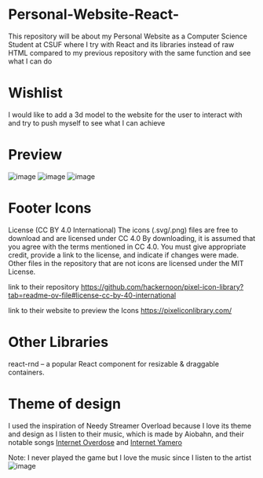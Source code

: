 # Personal-Website-React-
This repository will be about my Personal Website as a Computer Science Student at CSUF where I try with React and its libraries instead of raw HTML compared to my previous repository with the same function and see what I can do

# Wishlist
I would like to add a 3d model to the website for the user to interact with and try to push myself to see what I can achieve

# Preview
![image](https://github.com/user-attachments/assets/13ce1c1b-cb73-43f3-8257-f54d16ccab0d)
![image](https://github.com/user-attachments/assets/9bac1787-af1a-4920-a97f-b3367bb0d688)
![image](https://github.com/user-attachments/assets/e343fe37-068a-45d2-861c-06a08a50af1b)

# Footer Icons
License (CC BY 4.0 International)
The icons (.svg/.png) files are free to download and are licensed under CC 4.0
By downloading, it is assumed that you agree with the terms mentioned in CC 4.0.
You must give appropriate credit, provide a link to the license, and indicate if changes were made.
Other files in the repository that are not icons are licensed under the MIT License.

link to their repository
https://github.com/hackernoon/pixel-icon-library?tab=readme-ov-file#license-cc-by-40-international

link to their website to preview the Icons
https://pixeliconlibrary.com/

# Other Libraries
react-rnd – a popular React component for resizable & draggable containers.

# Theme of design
I used the inspiration of Needy Streamer Overload because I love its theme and design as I listen to their music, which is made by Aiobahn, and their notable songs [Internet Overdose](https://youtu.be/BnkhBwzBqlQ?si=SyRhR1s1OefVCcP0) and [Internet Yamero](https://youtu.be/51GIxXFKbzk?si=E6QtOmIHrvcN8hMK)

Note: I never played the game but I love the music since I listen to the artist
![image](https://github.com/user-attachments/assets/754a51eb-41d5-4780-9eef-3db8fcdae010)
